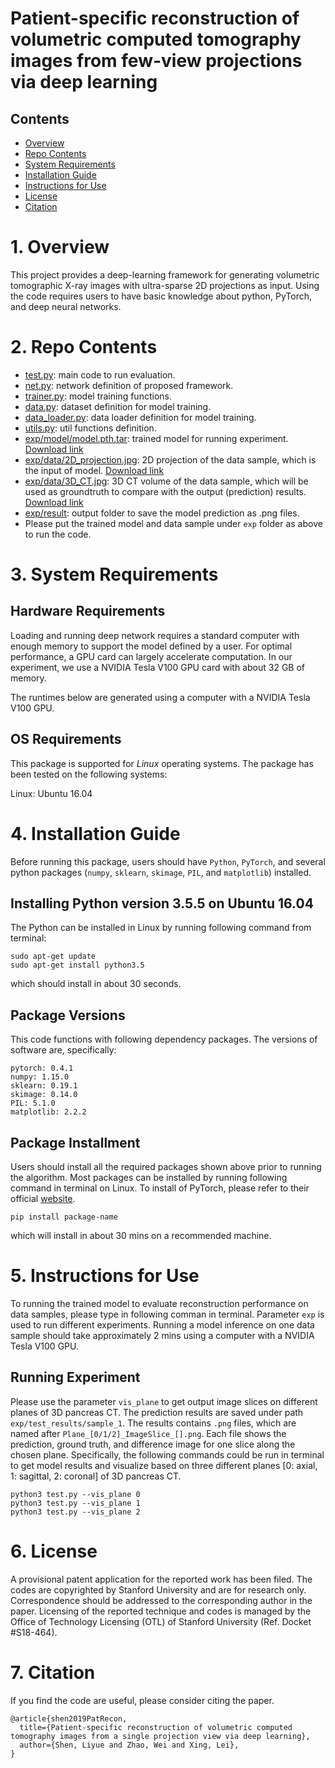 # Patient-specific reconstruction of volumetric computed tomography images from few-view projections via deep learning


## Contents

- [Overview](#overview)
- [Repo Contents](#repo-contents)
- [System Requirements](#system-requirements)
- [Installation Guide](#installation-guide)
- [Instructions for Use](#instructions-for-use)
- [License](./LICENSE)
- [Citation](#citation)

# 1. Overview

This project provides a deep-learning framework for generating volumetric tomographic X-ray images with ultra-sparse 2D projections  as input. Using the code requires users to have basic knowledge about python, PyTorch, and deep neural networks.



# 2. Repo Contents
- [test.py](./test.py): main code to run evaluation.
- [net.py](./net.py): network definition of proposed framework.
- [trainer.py](./trainer.py): model training functions.
- [data.py](./data.py): dataset definition for model training.
- [data_loader.py](./data_loader.py): data loader definition for model training.
- [utils.py](./utils.py): util functions definition.
- [exp/model/model.pth.tar](./exp/model/model.pth.tar): trained model for running experiment. [Download link](https://drive.google.com/file/d/1wiwH3vHAA4zFSIbi8JT8XwdzZOP4MAT8/view?usp=sharing)
- [exp/data/2D_projection.jpg](./exp/data/2D_projection.jpg): 2D projection of the data sample, which is the input of model. [Download link](https://drive.google.com/file/d/1G63gUOHgyukGWqstcpLWPcvcvfIPa75l/view?usp=sharing)
- [exp/data/3D_CT.jpg](./exp/data/3D_CT.bin): 3D CT volume of the data sample, which will be used as groundtruth to compare with the output (prediction) results. [Download link](https://drive.google.com/file/d/1aNtf0gbo9C5kt6st8-Qqly24K_59QvwB/view?usp=sharing)
- [exp/result](./exp/result): output folder to save the model prediction as .png files. 
- Please put the trained model and data sample under `exp` folder as above to run the code.

# 3. System Requirements

## Hardware Requirements

Loading and running deep network requires a standard computer with enough memory to support the model defined by a user. For optimal performance, a GPU card can largely accelerate  computation. In our experiment, we use a NVIDIA Tesla V100 GPU card with about 32 GB of memory. 
<!-- we recommend a computer with the following specs:
RAM: 16+ GB  
CPU: 4+ cores, 3.3+ GHz/core -->

The runtimes below are generated using a computer with a NVIDIA Tesla V100 GPU.


## OS Requirements

This package is supported for *Linux* operating systems. The package has been tested on the following systems:

Linux: Ubuntu 16.04  


# 4. Installation Guide

Before running this package, users should have `Python`, `PyTorch`, and several python packages (`numpy`, `sklearn`, `skimage`, `PIL`, and `matplotlib`) installed.

## Installing Python version 3.5.5 on Ubuntu 16.04

The Python can be installed in Linux by running following command from terminal:
```
sudo apt-get update
sudo apt-get install python3.5
```

which should install in about 30 seconds.

## Package Versions

This code functions with following dependency packages. The versions of software are, specifically:
```
pytorch: 0.4.1
numpy: 1.15.0
sklearn: 0.19.1
skimage: 0.14.0
PIL: 5.1.0
matplotlib: 2.2.2
```


## Package Installment

Users should install all the required packages shown above prior to running the algorithm. Most packages can be installed by running following command in terminal on Linux. To install of PyTorch, please refer to their official [website](https://pytorch.org). 
```
pip install package-name
```

which will install in about 30 mins on a recommended machine.


# 5. Instructions for Use

To running the trained model to evaluate reconstruction performance on data samples, please type in following comman in terminal. Parameter `exp` is used to run different experiments. Running a model inference on one data sample should take approximately 2 mins using a computer with a NVIDIA Tesla V100 GPU.


## Running Experiment
Please use the parameter `vis_plane` to get output image slices on different planes of 3D pancreas CT. The prediction results are saved under path `exp/test_results/sample_1`. The results contains `.png` files, which are named after `Plane_[0/1/2]_ImageSlice_[].png`. Each file shows the prediction, ground truth, and difference image for one slice along the chosen plane. Specifically, the following commands could be run in terminal to get model results and visualize based on three different planes [0: axial, 1: sagittal, 2: coronal] of 3D pancreas CT.
```
python3 test.py --vis_plane 0
python3 test.py --vis_plane 1
python3 test.py --vis_plane 2
```

# 6. License
A provisional patent application for the reported work has been filed. The codes are copyrighted by Stanford University and are for research only. Correspondence should be addressed to the corresponding author in the paper. Licensing of the reported technique and codes is managed by the Office of Technology Licensing (OTL) of Stanford University (Ref. Docket #S18-464).



# 7. Citation
If you find the code are useful, please consider citing the paper.
```
@article{shen2019PatRecon,
  title={Patient-specific reconstruction of volumetric computed tomography images from a single projection view via deep learning},
  author={Shen, Liyue and Zhao, Wei and Xing, Lei},
}
```
